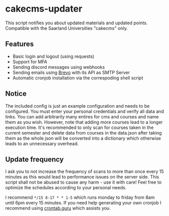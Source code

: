 # cakecms-updater
This script notifies you about updated materials and updated points.
Compatible with the Saarland Universities "cakecms" only.

## Features
- Basic login and logout (using requests)
- Support for MFA
- Sending discord messages using webhooks
- Sending emails using [Brevo](https://www.brevo.com/) with its API as SMTP Server
- Automatic cronjob installation via the correspoding shell script

## Notice
The included config is just an example configuration and needs to be configured. You must enter your personal credentials and verify all data and links. You can add arbitrarily many entires for cms and courses and name them as you wish. However, note that adding more courses lead to a longer execution time. It's recommended to only scan for courses taken in the current semester and delete data from courses in the data.json after taking them as the whole json will be converted into a dictionary which otherwise leads to an unnecessary overhead.

## Update frequency
I ask you to not increase the frequency of scans to more than once every 15 minutes as this would lead to performance issues on the server side. This script shall not be abused to cause any harm - use it with care!
Feel free to optimize the schedules according to your personal needs.

I recommend 
`*/15 8-17 * * 1-5`
which runs monday to friday from 8am until 6pm every 15 minutes.
If you need help generating your own cronjob I recommend using [crontab.guru](https://crontab.guru/#) which assists you.